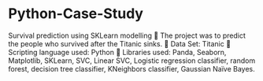 # Python-Case-Study
Survival prediction using SKLearn modelling
	The project was to predict the people who survived after the Titanic sinks.
	Data Set: Titanic
	Scripting language used: Python
	Libraries used: Panda, Seaborn, Matplotlib, SKLearn, SVC, Linear SVC, Logistic regression classifier, random 
	forest, decision tree classifier, KNeighbors classifier, Gaussian Naïve Bayes.
